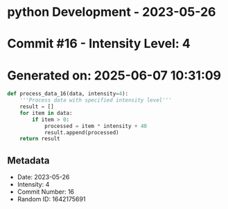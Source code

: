﻿# python Development - 2023-05-26
# Commit #16 - Intensity Level: 4
# Generated on: 2025-06-07 10:31:09
```python
def process_data_16(data, intensity=4):
    '''Process data with specified intensity level'''
    result = []
    for item in data:
        if item > 0:
            processed = item * intensity + 40
            result.append(processed)
    return result
```
## Metadata
- Date: 2023-05-26
- Intensity: 4
- Commit Number: 16
- Random ID: 1642175691
